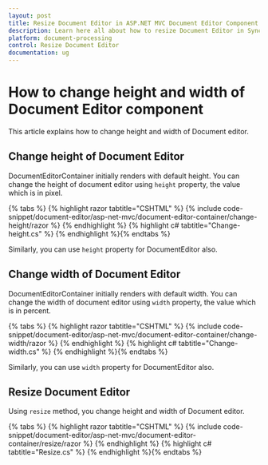 ```yaml
---
layout: post
title: Resize Document Editor in ASP.NET MVC Document Editor Component
description: Learn here all about how to resize Document Editor in Syncfusion ASP.NET MVC Document Editor component of Syncfusion Essential JS 2 and more.
platform: document-processing
control: Resize Document Editor
documentation: ug
---
```



# How to change height and width of Document Editor component

This article explains how to change height and width of Document editor.

## Change height of Document Editor

DocumentEditorContainer initially renders with default height. You can change the height of document editor using `height` property, the value which is in pixel.


{% tabs %}
{% highlight razor tabtitle="CSHTML" %}
{% include code-snippet/document-editor/asp-net-mvc/document-editor-container/change-height/razor %}
{% endhighlight %}
{% highlight c# tabtitle="Change-height.cs" %}
{% endhighlight %}{% endtabs %}


Similarly, you can use `height` property for DocumentEditor also.

## Change width of Document Editor

DocumentEditorContainer initially renders with default width. You can change the width of document editor using `width` property, the value which is in percent.



{% tabs %}
{% highlight razor tabtitle="CSHTML" %}
{% include code-snippet/document-editor/asp-net-mvc/document-editor-container/change-width/razor %}
{% endhighlight %}
{% highlight c# tabtitle="Change-width.cs" %}
{% endhighlight %}{% endtabs %}



Similarly, you can use `width` property for DocumentEditor also.

## Resize Document Editor

Using `resize` method, you change height and width of Document editor.


{% tabs %}
{% highlight razor tabtitle="CSHTML" %}
{% include code-snippet/document-editor/asp-net-mvc/document-editor-container/resize/razor %}
{% endhighlight %}
{% highlight c# tabtitle="Resize.cs" %}
{% endhighlight %}{% endtabs %}

